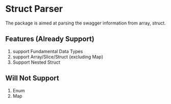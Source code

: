 # Struct Parser

The package is aimed at parsing the swagger information from array, struct.

## Features (Already Support)

1. support Fundamental Data Types
2. support Array/Slice/Struct (excluding Map)
3. Support Nested Struct

## Will Not Support

1. Enum
2. Map